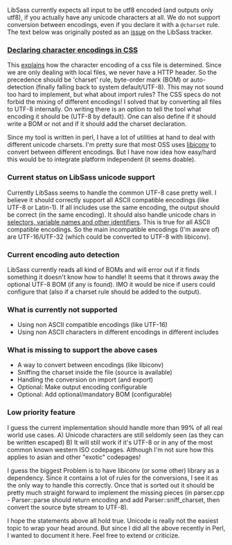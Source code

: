 LibSass currently expects all input to be utf8 encoded (and outputs only utf8), if you actually have any unicode characters at all. We do not support conversion between encodings, even if you declare it with a `@charset` rule. The text below was originally posted as an [issue](https://github.com/sass/libsass/issues/381) on the LibSass tracker.

### [Declaring character encodings in CSS](http://www.w3.org/International/questions/qa-css-charset.en)

This [explains](http://www.w3.org/International/questions/qa-css-charset.en) how the character encoding of a css file is determined. Since we are only dealing with local files, we never have a HTTP header. So the precedence should be 'charset' rule, byte-order mark (BOM) or auto-detection (finally falling back to system default/UTF-8). This may not sound too hard to implement, but what about import rules? The CSS specs do not forbid the mixing of different encodings! I solved that by converting all files to UTF-8 internally. On writing there is an option to tell the tool what encoding it should be (UTF-8 by default). One can also define if it should write a BOM or not and if it should add the charset declaration.

Since my tool is written in perl, I have a lot of utilities at hand to deal with different unicode charsets. I'm pretty sure that most OSS uses [libiconv](https://www.gnu.org/software/libiconv/) to convert between different encodings. But I have now idea how easy/hard this would be to integrate platform independent (it seems doable).

### Current status on LibSass unicode support

Currently LibSass seems to handle the common UTF-8 case pretty well. I believe it should correctly support all ASCII compatible encodings (like UTF-8 or Latin-1). If all includes use the same encoding, the output should be correct (in the same encoding). It should also handle unicode chars in [selectors, variable names and other identifiers](https://github.com/hcatlin/libsass/issues/244#issuecomment-34681227). This is true for all ASCII compatible encodings. So the main incompatible encodings (I'm aware of) are UTF-16/UTF-32 (which could be converted to UTF-8 with libiconv).

### Current encoding auto detection

LibSass currently reads all kind of BOMs and will error out if it finds something it doesn't know how to handle! It seems that it throws away the optional UTF-8 BOM (if any is found). IMO it would be nice if users could configure that (also if a charset rule should be added to the output).

### What is currently not supported

- Using non ASCII compatible encodings (like UTF-16)
- Using non ASCII characters in different encodings in different includes

### What is missing to support the above cases

- A way to convert between encodings (like libiconv)
- Sniffing the charset inside the file (source is available)
- Handling the conversion on import (and export)
- Optional: Make output encoding configurable
- Optional: Add optional/mandatory BOM (configurable)

### Low priority feature

I guess the current implementation should handle more than 99% of all real world use cases.
A) Unicode characters are still seldomly seen (as they can be written escaped)
B) It will still work if it's UTF-8 or in any of the most common known western ISO codepages.
Although I'm not sure how this applies to asian and other "exotic" codepages!

I guess the biggest Problem is to have libiconv (or some other) library as a dependency. Since it contains a lot of rules for the conversions, I see it as the only way to handle this correctly. Once that is sorted out it should be pretty much straight forward to implement the missing pieces (in parser.cpp - Parser::parse should return encoding and add Parser::sniff_charset, then convert the source byte stream to UTF-8).

I hope the statements above all hold true. Unicode is really not the easiest topic to wrap your head around. But since I did all the above recently in Perl, I wanted to document it here. Feel free to extend or criticize.
